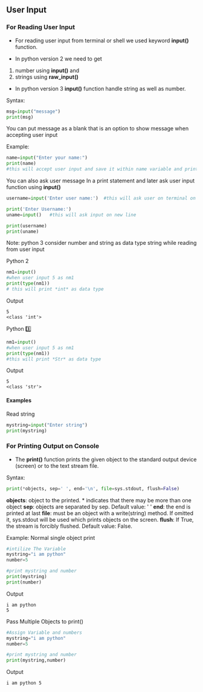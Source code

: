 ## User  Input

### For Reading User Input
- For reading user input from terminal or shell we used keyword **input()** function.

- In python version 2 we need to get
1. number using **input()** and
2. strings using **raw_input()**

- In python version 3 **input()**  function handle string as well as number.

Syntax:
```python
msg=input("message")
print(msg)
```
You can put message  as a blank that is an option to show message when accepting user input

Example:
```python
name=input("Enter your name:")
print(name)
#this will accept user input and save it within name variable and print name.
```

You can also ask user message  In a print statement and later ask user input function using **input()**
```python
username=input('Enter user name:')  #this will ask user on terminal on same line

print('Enter Username:')
uname=input()   #this will ask input on new line

print(username)
print(uname)
```

Note: python 3 consider number and string as data type string while reading from user input

Python 2
```python
nm1=input()
#when user input 5 as nm1
print(type(nm1))
# this will print *int* as data type
```
Output
```
5
<class 'int'>
```

Python :three:
```python
nm1=input()
#when user input 5 as nm1
print(type(nm1))
#this will print *Str* as data type
```
Output
```
5
<class 'str'>
```

#### Examples
Read string
```python
mystring=input("Enter string")
print(mystring)
```
### For Printing Output on Console
- The **print()** function prints the given object to the standard output device (screen) or to the text stream file.

Syntax:
```python
print(*objects, sep=' ', end='\n', file=sys.stdout, flush=False)
```
**objects**: object to the printed. * indicates that there may be more than one object
**sep**: objects are separated by sep. Default value: ' '
**end**: the end is printed at last
**file**:  must be an object with a write(string) method. If omitted it, sys.stdout will be used which prints objects on the screen.
**flush**: If True, the stream is forcibly flushed. Default value: False.

Example:
Normal single object print
```python
#intilize The Variable
mystring="i am python"
number=5

#print mystring and number
print(mystring)
print(number)
```

Output
```
i am python
5
```

Pass Multiple Objects to print()
```python
#Assign Variable and numbers
mystring="i am python"
number=5

#print mystring and number
print(mystring,number)
```

Output
```
i am python 5
```
